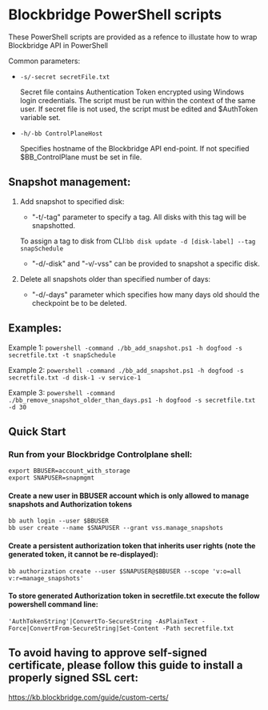 # Blockbridge PowerShell scripts

These PowerShell scripts are provided as a refence to illustate how to wrap Blockbridge API in PowerShell

  Common parameters:

  * `-s/-secret secretFile.txt`
    
       Secret file contains Authentication Token encrypted using Windows login credentials. The script must be run within the context of the same user.
   If secret file is not used, the script must be edited and $AuthToken variable set.
 
 
  * `-h/-bb ControlPlaneHost`
  
     Specifies hostname of the Blockbridge API end-point. If not specified $BB_ControlPlane must be set in file.
  
  

## Snapshot management:

  1. Add snapshot to specified disk:
      
      * "-t/-tag" parameter to specify a tag. All disks with this tag will be snapshotted.
      
      To assign a tag to disk from CLI:`bb disk update -d [disk-label] --tag snapSchedule`
      
      * "-d/-disk" and "-v/-vss" can be provided to snapshot a specific disk.
      
  1. Delete all snapshots older than specified number of days:
  
      * "-d/-days" parameter which specifies how many days old should the checkpoint be to be deleted.
      

## Examples:

 Example 1: `powershell -command ./bb_add_snapshot.ps1 -h dogfood -s secretfile.txt -t snapSchedule`
 
 Example 2: `powershell -command ./bb_add_snapshot.ps1 -h dogfood -s secretfile.txt -d disk-1 -v service-1`
 
 Example 3: `powershell -command ./bb_remove_snapshot_older_than_days.ps1 -h dogfood -s secretfile.txt -d 30`
 
## Quick Start

### Run from your Blockbridge Controlplane shell:
````
export BBUSER=account_with_storage
export SNAPUSER=snapmgmt
````

#### Create a new user in BBUSER account which is only allowed to manage snapshots and Authorization tokens
````
bb auth login --user $BBUSER
bb user create --name $SNAPUSER --grant vss.manage_snapshots
````

#### Create a persistent authorization token that inherits user rights (note the generated token, it cannot be re-displayed):
````
bb authorization create --user $SNAPUSER@$BBUSER --scope 'v:o=all v:r=manage_snapshots'
````

#### To store generated Authorization token in secretfile.txt execute the follow powershell command line: 
```
'AuthTokenString'|ConvertTo-SecureString -AsPlainText -Force|ConvertFrom-SecureString|Set-Content -Path secretfile.txt
```

## To avoid having to approve self-signed certificate, please follow this guide to install a properly signed SSL cert:
https://kb.blockbridge.com/guide/custom-certs/
